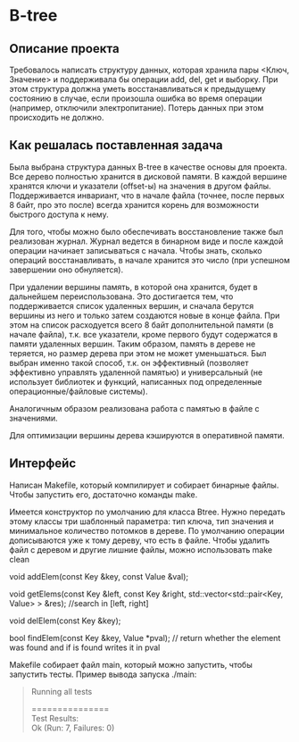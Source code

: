 # B-tree
## Описание проекта

Требовалось написать структуру данных, которая хранила пары <Ключ, Значение> и поддерживала бы операции add, del, get и выборку.
При этом структура должна уметь восстанавливаться к предыдущему состоянию в случае, если произошла ошибка во время операции (например, отключили электропитание). Потерь данных при этом происходить не должно.

## Как решалась поставленная задача

Была выбрана структура данных B-tree в качестве основы для проекта. Все дерево полностью хранится в дисковой памяти. В каждой вершине хранятся ключи и указатели (offset-ы) на значения в другом файлы. Поддерживается инвариант, что в начале файла (точнее, после первых 8 байт, про это после) всегда хранится корень для возможности быстрого доступа к нему.

Для того, чтобы можно было обеспечивать восстановление также был реализован журнал. 
Журнал ведется в бинарном виде и после каждой операции начинает записываться с начала. Чтобы знать, сколько операций восстанавливать, в начале хранится это число (при успешном завершении оно обнуляется).

При удалении вершины память, в которой она хранится, будет в дальнейшем переиспользована.
Это достигается тем, что поддерживается список удаленных вершин, и сначала берутся вершины из него и только затем создаются новые в конце файла.
При этом на список расходуется всего 8 байт дополнительной памяти (в начале файла), т.к. все указатели, кроме первого будут содержатся в памяти удаленных вершин.
Таким образом, память в дереве не теряется, но размер дерева при этом не может уменьшаться. Был выбран именно такой способ, т.к. он эффективный (позволяет эффективно управлять удаленной памятью) и универсальный (не использует библиотек и функций, написанных под определенные операционные/файловые системы).

Аналогичным образом реализована работа с памятью в файле с значениями.

Для оптимизации вершины дерева кэшируются в оперативной памяти.

## Интерфейс

Написан Makefile, который компилирует и собирает бинарные файлы. Чтобы запустить его, достаточно команды make.

Имеется конструктор по умолчанию для класса Btree. Нужно передать этому классы три шаблонный параметра: тип ключа, тип значения и минимальное количество потомков в дереве. По умолчанию операции дописываются уже к тому дереву, что есть в файле.
Чтобы удалить файл с деревом и другие лишние файлы, можно использовать make clean

void addElem(const Key &key, const Value &val);

void getElems(const Key &left, const Key &right, std::vector<std::pair<Key, Value> > &res); //search in [left, right]

void delElem(const Key &key);

bool findElem(const Key &key, Value *pval); // return whether the element was found and if is found writes it in pval

Makefile собирает файл main, который можно запустить, чтобы запустить тесты.
Пример вывода запуска ./main:  
>Running all tests  
>  
>===============  
>Test Results:  
>Ok (Run: 7, Failures: 0)  
